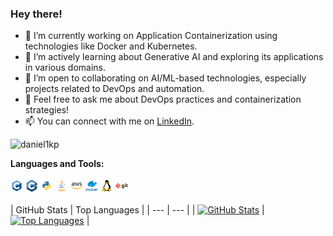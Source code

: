### Hey there!

- 🔭 I’m currently working on Application Containerization using technologies like Docker and Kubernetes.
- 🌱 I’m actively learning about Generative AI and exploring its applications in various domains.
- 🤝 I’m open to collaborating on AI/ML-based technologies, especially projects related to DevOps and automation.
- 💬 Feel free to ask me about DevOps practices and containerization strategies!
- 📫 You can connect with me on [LinkedIn](https://www.linkedin.com/in/daniel1kp).


<p align="left"> <img src="https://komarev.com/ghpvc/?username=daniel1kp&label=Profile%20Views&color=0040d6&style=flat-square" alt="daniel1kp" /> </p>

**Languages and Tools:**
<br><br>
<code><img height="20" alt="c" src="https://raw.githubusercontent.com/github/explore/f3e22f0dca2be955676bc70d6214b95b13354ee8/topics/c/c.png"></code>
<code><img height="20" alt="cpp" src="https://raw.githubusercontent.com/github/explore/180320cffc25f4ed1bbdfd33d4db3a66eeeeb358/topics/cpp/cpp.png"></code>
<code><img height="20" alt="python" src="https://raw.githubusercontent.com/github/explore/80688e429a7d4ef2fca1e82350fe8e3517d3494d/topics/python/python.png"></code>
<code><img height="20" alt="java" src="https://raw.githubusercontent.com/github/explore/5b3600551e122a3277c2c5368af2ad5725ffa9a1/topics/java/java.png"></code> 
<code><img height="20" alt="aws" src="https://raw.githubusercontent.com/github/explore/fbceb94436312b6dacde68d122a5b9c7d11f9524/topics/aws/aws.png"></code>
<code><img height="20" alt="docker" src="https://raw.githubusercontent.com/github/explore/80688e429a7d4ef2fca1e82350fe8e3517d3494d/topics/docker/docker.png"></code>
<code><img height="20" alt="linux" src="https://raw.githubusercontent.com/github/explore/80688e429a7d4ef2fca1e82350fe8e3517d3494d/topics/linux/linux.png"></code>
<code><img height="20" alt="git" src="https://raw.githubusercontent.com/github/explore/80688e429a7d4ef2fca1e82350fe8e3517d3494d/topics/git/git.png"></code>
<br><br>
| GitHub Stats | Top Languages |
| --- | --- |
| [![GitHub Stats](https://github-readme-stats-daniel1kp.vercel.app/api?username=daniel1kp&count_private=true&include_all_commits=true&show_icons=true&theme=midnight-purple&hide_border=true&hide=stars)](https://github.com/daniel1kp/github-readme-stats) | [![Top Languages](https://github-readme-stats-daniel1kp.vercel.app/api/top-langs/?username=daniel1kp&count_private=true&layout=compact&theme=midnight-purple&hide_border=true&langs_count=8)](https://github.com/daniel1kp/github-readme-stats) |
